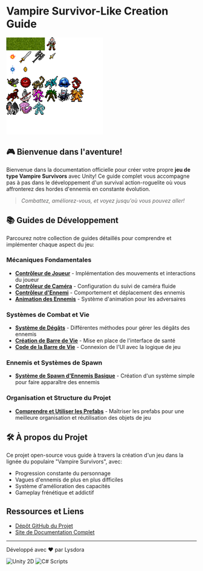 # Vampire Survivor-Like Creation Guide
![Game Banner](./images/arts.png)

## 🎮 Bienvenue dans l'aventure!
Bienvenue dans la documentation officielle pour créer votre propre **jeu de type Vampire Survivors** avec Unity! Ce guide complet vous accompagne pas à pas dans le développement d'un survival action-roguelite où vous affronterez des hordes d'ennemis en constante évolution.

> *Combattez, améliorez-vous, et voyez jusqu'où vous pouvez aller!*

## 📚 Guides de Développement
Parcourez notre collection de guides détaillés pour comprendre et implémenter chaque aspect du jeu:

### Mécaniques Fondamentales
- **[Contrôleur de Joueur](guides/player-controller.md)** - Implémentation des mouvements et interactions du joueur
- **[Contrôleur de Caméra](guides/camera-controller.md)** - Configuration du suivi de caméra fluide
- **[Contrôleur d'Ennemi](guides/enemy-controller.md)** - Comportement et déplacement des ennemis
- **[Animation des Ennemis](guides/enemy-animation-guide.md)** - Système d'animation pour les adversaires

### Systèmes de Combat et Vie
- **[Système de Dégâts](guides/combat-system-guide.md)** - Différentes méthodes pour gérer les dégâts des ennemis
- **[Création de Barre de Vie](guides/health-slider-guide.md)** - Mise en place de l'interface de santé
- **[Code de la Barre de Vie](guides/health-code-guide.md)** - Connexion de l'UI avec la logique de jeu

### Ennemis et Systèmes de Spawn
- **[Système de Spawn d'Ennemis Basique](guides/basic-enemy-spawner-guide.md)** - Création d'un système simple pour faire apparaître des ennemis

### Organisation et Structure du Projet
- **[Comprendre et Utiliser les Prefabs](guides/prefabs-guide.md)** - Maîtriser les prefabs pour une meilleure organisation et réutilisation des objets de jeu

## 🛠️ À propos du Projet
Ce projet open-source vous guide à travers la création d'un jeu dans la lignée du populaire "Vampire Survivors", avec:
* Progression constante du personnage
* Vagues d'ennemis de plus en plus difficiles
* Système d'amélioration des capacités
* Gameplay frénétique et addictif

## Ressources et Liens
* [Dépôt GitHub du Projet](https://github.com/Lysdora/survivor-game-unity2D)
* [Site de Documentation Complet](https://lysdora.github.io/survivor-game-unity2D/)

---

Développé avec ❤️ par Lysdora

![Unity 2D](https://img.shields.io/badge/Unity-2D-blue?style=flat-square&logo=unity) ![C# Scripts](https://img.shields.io/badge/C%23-Scripts-green?style=flat-square&logo=c-sharp)
